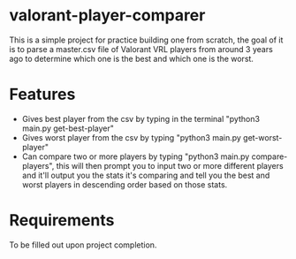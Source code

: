 # valorant-player-comparer
This is a simple project for practice building one from scratch, the goal of it is to parse a master.csv file of Valorant VRL players from around 3 years ago to determine which one is the best and which one is the worst.

# Features
- Gives best player from the csv by typing in the terminal "python3 main.py get-best-player"
- Gives worst player from the csv by typing "python3 main.py get-worst-player"
- Can compare two or more players by typing "python3 main.py compare-players", this will then prompt you to input two or more different players and it'll output you the stats it's comparing and tell you the best and worst players in descending order based on those stats.

# Requirements
To be filled out upon project completion.
